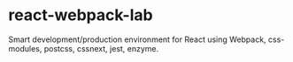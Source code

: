 # react-webpack-lab
Smart development/production environment for React using Webpack, css-modules,
postcss, cssnext, jest, enzyme.
